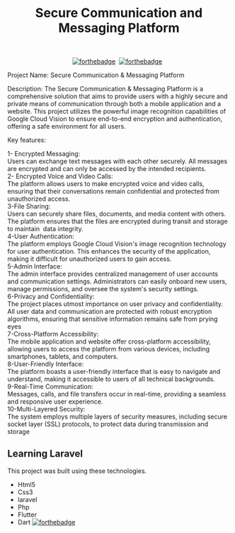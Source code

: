 <h1 align="center">
 Secure Communication and Messaging Platform
</h1>
<div align="center">
 
</div>

<br/>

<center>


[![forthebadge](https://forthebadge.com/images/badges/built-by-developers.svg)](https://forthebadge.com)&nbsp;
[![forthebadge](https://forthebadge.com/images/badges/ctrl-c-ctrl-v.svg)](https://forthebadge.com) &nbsp;
</center>
Project Name: Secure Communication & Messaging Platform

Description: The Secure Communication & Messaging Platform is a comprehensive solution that aims to provide users with a highly secure and private means of communication through both a mobile application and a website. This project utilizes the powerful image recognition capabilities of Google Cloud Vision to ensure end-to-end encryption and authentication, offering a safe environment for all users.

Key features:

1-   Encrypted Messaging:<br>
Users can exchange text messages with each other securely. All messages are encrypted and can only be accessed by the intended recipients.<br>
2-   Encrypted Voice and Video Calls:<br>
The platform allows users to make encrypted voice and video calls, ensuring that their conversations remain confidential and protected from unauthorized access.<br>
3-File Sharing:<br>
Users can securely share files, documents, and media content with others. The platform ensures that the files are encrypted during transit and storage to maintain&nbsp; data integrity.<br>
4-User Authentication:<br>
The platform employs Google Cloud Vision's image recognition technology for user authentication. This enhances the security of the application, making it difficult for unauthorized users to gain access.<br>
5-Admin Interface:<br>
The admin interface provides centralized management of user accounts and communication settings. Administrators can easily onboard new users, manage permissions, and oversee the system's security settings.<br>
6-Privacy and Confidentiality:<br>
The project places utmost importance on user privacy and confidentiality. All user data and communication are protected with robust encryption algorithms, ensuring that sensitive information remains safe from prying eyes<br>
7-Cross-Platform Accessibility:<br>
The mobile application and website offer cross-platform accessibility, allowing users to access the platform from various devices, including smartphones, tablets, and computers.<br>
8-User-Friendly Interface:<br>
The platform boasts a user-friendly interface that is easy to navigate and understand, making it accessible to users of all technical backgrounds.<br>
9-Real-Time Communication: <br>
Messages, calls, and file transfers occur in real-time, providing a seamless and responsive user experience.<br>
10-Multi-Layered Security:<br>
The system employs multiple layers of security measures, including secure socket layer (SSL) protocols, to protect data during transmission and storage<br>

## Learning Laravel

This project was built using these technologies.

- Html5
- Css3
- laravel
- Php
- Flutter
- Dart
[![forthebadge](https://forthebadge.com/images/badges/built-with-love.svg)](https://forthebadge.com)&nbsp;




